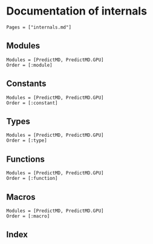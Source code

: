 # Documentation of internals

```@contents
Pages = ["internals.md"]
```

## Modules

```@autodocs
Modules = [PredictMD, PredictMD.GPU]
Order = [:module]
```

## Constants

```@autodocs
Modules = [PredictMD, PredictMD.GPU]
Order = [:constant]
```

## Types

```@autodocs
Modules = [PredictMD, PredictMD.GPU]
Order = [:type]
```

## Functions

```@autodocs
Modules = [PredictMD, PredictMD.GPU]
Order = [:function]
```

## Macros

```@autodocs
Modules = [PredictMD, PredictMD.GPU]
Order = [:macro]
```

## Index

```@index
```
